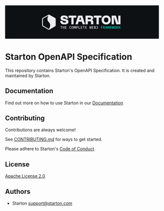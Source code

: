![Starton Banner](https://github.com/starton-io/.github/blob/master/github-banner.jpg?raw=true)

# Starton OpenAPI Specification

This repository contains Starton's OpenAPI Specification. It is created and maintained by Starton.

## Documentation

Find out more on how to use Starton in our [Documentation](https://docs.starton.com/)

## Contributing

Contributions are always welcome!

See [CONTRIBUTING.md](./CONTRIBUTING.md) for ways to get started.

Please adhere to Starton's [Code of Conduct](./CODE_OF_CONDUCT.md).

## License

[Apache License 2.0](./LICENSE.md)

## Authors

- Starton [support@starton.com](mailto:support@starton.com)
